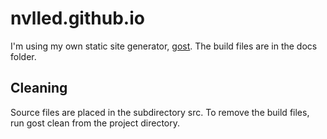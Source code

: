 nvlled.github.io
================

I'm using my own static site generator,
[gost](https://github.com/nvlled/gost).
The build files are in the docs folder.


## Cleaning
Source files are placed in the subdirectory src.
To remove the build files, run
    gost clean
from the project directory.
